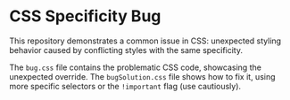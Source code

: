 # CSS Specificity Bug

This repository demonstrates a common issue in CSS: unexpected styling behavior caused by conflicting styles with the same specificity.

The `bug.css` file contains the problematic CSS code, showcasing the unexpected override. The `bugSolution.css` file shows how to fix it, using more specific selectors or the `!important` flag (use cautiously).